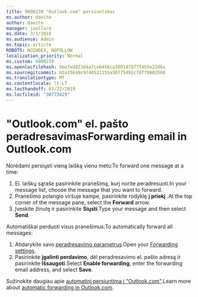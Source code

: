```yaml
---
title: 9000239 "Outlook.com" persiuntimas
ms.author: daeite
author: daeite
manager: joallard
ms.date: 3/1/2019
ms.audience: Admin
ms.topic: article
ROBOTS: NOINDEX, NOFOLLOW
localization_priority: Normal
ms.custom: 9000239
ms.openlocfilehash: 5be7ed823d4a7ce0456ca30914f877f4b5e22d6e
ms.sourcegitcommit: 03a156a9c9740521155a30775492c7dff0982588
ms.translationtype: MT
ms.contentlocale: lt-LT
ms.lasthandoff: 03/22/2019
ms.locfileid: "30773429"
---
```

# <a name="forwarding-email-in-outlookcom"></a><span data-ttu-id="40745-102">"Outlook.com" el. pašto peradresavimas</span><span class="sxs-lookup"><span data-stu-id="40745-102">Forwarding email in Outlook.com</span></span>

<span data-ttu-id="40745-103">Norėdami persiųsti vieną laišką vienu metu:</span><span class="sxs-lookup"><span data-stu-id="40745-103">To forward one message at a time:</span></span>

1. <span data-ttu-id="40745-104">El. laiškų sąraše pasirinkite pranešimą, kurį norite peradresuoti.</span><span class="sxs-lookup"><span data-stu-id="40745-104">In your message list, choose the message that you want to forward.</span></span>
2. <span data-ttu-id="40745-105">Pranešimo polangio viršuje kampe, pasirinkite rodyklę **į priekį** .</span><span class="sxs-lookup"><span data-stu-id="40745-105">At the top corner of the message pane, select the **Forward** arrow.</span></span>
3. <span data-ttu-id="40745-106">Įveskite žinutę ir pasirinkite **Siųsti**.</span><span class="sxs-lookup"><span data-stu-id="40745-106">Type your message and then select **Send**.</span></span>

<span data-ttu-id="40745-107">Automatiškai perduoti visus pranešimus:</span><span class="sxs-lookup"><span data-stu-id="40745-107">To automatically forward all messages:</span></span>

1. <span data-ttu-id="40745-108">Atidarykite savo [peradresavimo parametrus](https://outlook.live.com/mail/options/mail/forwarding/forwardingOption).</span><span class="sxs-lookup"><span data-stu-id="40745-108">Open your [Forwarding settings](https://outlook.live.com/mail/options/mail/forwarding/forwardingOption).</span></span>
2. <span data-ttu-id="40745-109">Pasirinkite **įgalinti perdavimo**, dėl peradresavimo el. pašto adresą ir pasirinkite **Išsaugoti**.</span><span class="sxs-lookup"><span data-stu-id="40745-109">Select **Enable forwarding**, enter the forwarding email address, and select **Save**.</span></span>

<span data-ttu-id="40745-110">Sužinokite daugiau apie [automatinį persiuntimą į "Outlook.com"](https://support.office.com/article/6246987c-6c8f-4144-b255-14fc07007dad).</span><span class="sxs-lookup"><span data-stu-id="40745-110">Learn more about [automatic forwarding in Outlook.com](https://support.office.com/article/6246987c-6c8f-4144-b255-14fc07007dad).</span></span>